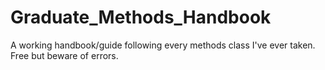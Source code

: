 # Graduate_Methods_Handbook
A working handbook/guide following every methods class I've ever taken. Free but beware of errors.
